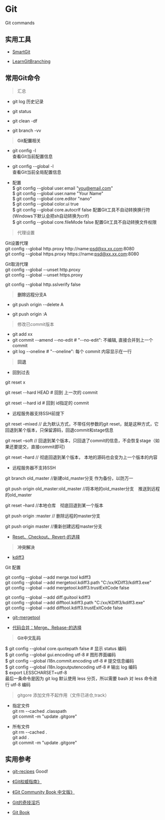 # Git
Git commands

## 实用工具

- [SmartGit](http://www.syntevo.com/smartgit/)

- [LearnGitBranching](http://learngitbranching.js.org)


## 常用Git命令

> 汇总   

- git log  历史记录

- git status  

- git clean -df	  

- git branch -vv  


> **Git配置相关**    

- git config -l   
查看Git当前配置信息

- git config --global -l  
查看Git当前全局配置信息

- 配置  
$ git config --global user.email "you@email.com"    
$ git config --global user.name "Your Name"    
$ git config --global core.editor "nano"     
$ git config --global color.ui true   
$ git config --global core.autocrlf false   配置Git工具不自动转换换行符(Windows下默认会把sh自动转换为crlf)  
$ git config --global core.fileMode false  配置Git工具不自动转换文件权限  

> 代理设置

Git设置代理  
git config --global http.proxy http://name:psd@xx.xx.com:8080  
git config --global https.proxy https://name:psd@xx.xx.com:8080  

Git取消代理  
git config --global --unset http.proxy  
git config --global --unset https.proxy  

git config --global http.sslverify false

> **删除远程分支A**    

- git push origin --delete A    

- git push origin :A    


> 修改已commit版本

- git add xx
- git commit --amend --no-edit   # "--no-edit": 不编辑, 直接合并到上一个 commit
- git log --oneline    # "--oneline": 每个 commit 内容显示在一行

> **回退**    


- 回到过去

git reset x

git reset --hard HEAD  # 回到 上一次的 commit

git reset --hard id    # 回到 id指定的 commit

- 远程服务器支持SSH前提下    

git reset –mixed   // 此为默认方式，不带任何参数的git reset，就是这种方式，它回退到某个版本，只保留源码，回退commit和stage信息

git reset –soft    // 回退到某个版本，只回退了commit的信息，不会恢复stage（如果还要提交，直接commit即可)

git reset –hard    // 彻底回退到某个版本， 本地的源码也会变为上一个版本的内容

- 远程服务器不支持SSH    

git branch old_master  //新建old_master分支 作为备份，以防万一

git push origin old_master:old_master //将本地的old_master分支　推送到远程的old_master

git reset –hard //本地仓库　彻底回退到某一个版本

git push origin :master // 删除远程的master分支

git push origin master //重新创建远程master分支

- [Reset、Checkout、Revert-的选择](https://github.com/geeeeeeeeek/git-recipes/wiki/5.2--代码回滚：Reset、Checkout、Revert-的选择)

> **冲突解决**

- [kdiff3](http://kdiff3.sourceforge.net/) 

Git 配置

git config --global --add merge.tool kdiff3    
git config --global --add mergetool.kdiff3.path "C:/xx/KDiff3/kdiff3.exe"    
git config --global --add mergetool.kdiff3.trustExitCode false    
 
git config --global --add diff.guitool kdiff3    
git config --global --add difftool.kdiff3.path "C:/xx/KDiff3/kdiff3.exe"    
git config --global --add difftool.kdiff3.trustExitCode false    

- [git-mergetool](https://git-scm.com/docs/git-mergetool)

- [代码合并：Merge、Rebase-的选择](https://github.com/geeeeeeeeek/git-recipes/wiki/5.1-代码合并：Merge、Rebase-的选择)

> **Git中文乱码** 

$ git config --global core.quotepath false  	# 显示 status 编码   
$ git config --global gui.encoding utf-8			# 图形界面编码   
$ git config --global i18n.commit.encoding utf-8	# 提交信息编码   
$ git config --global i18n.logoutputencoding utf-8	# 输出 log 编码   
$ export LESSCHARSET=utf-8   
最后一条命令是因为 git log 默认使用 less 分页，所以需要 bash 对 less 命令进行 utf-8 编码  

> gitgore 添加文件不起作用（文件已进仓,track）

- 指定文件    
git rm --cached .classpath    
git commit -m "update .gitgore"    

- 所有文件      
git rm --cached .     
git add .         
git commit -m "update .gitgore"     


## 实用参考  

- [git-recipes](https://github.com/geeeeeeeeek/git-recipes/wiki)  Good!

- [《Git权威指南》]()

- [《Git Community Book 中文版》](http://gitbook.liuhui998.com/index.html)

- [Git的奇技淫巧](https://github.com/521xueweihan/git-tips)

- [Git Book](https://git-scm.com/book/zh/v1/)





